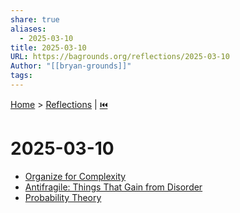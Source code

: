 ```yaml
---
share: true
aliases:
  - 2025-03-10
title: 2025-03-10
URL: https://bagrounds.org/reflections/2025-03-10
Author: "[[bryan-grounds]]"
tags: 
---
```

[Home](../index.md) > [Reflections](./index.md) | [⏮️](./2025-03-09.md)  
# 2025-03-10  
- [Organize for Complexity](../books/organize-for-complexity.md)  
- [Antifragile: Things That Gain from Disorder](../books/antifragile-things-that-gain-from-disorder.md)  
- [Probability Theory](../books/probability-theory.md)  
